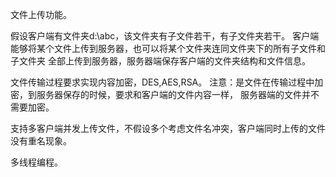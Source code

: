文件上传功能。



假设客户端有文件夹d:\\abc，该文件夹有子文件若干，有子文件夹若干。
客户端能够将某个文件上传到服务器，也可以将某个文件夹连同文件夹下的所有子文件和子文件夹
全部上传到服务器，服务器端保存客户端的文件夹结构和文件信息。

文件传输过程要求实现内容加密，DES,AES,RSA。
注意：是文件在传输过程中加密，到服务器保存的时候，要求和客户端的文件内容一样，
服务器端的文件并不需要加密。

支持多客户端并发上传文件，不假设多个考虑文件名冲突，客户端同时上传的文件没有重名现象。

多线程编程。
